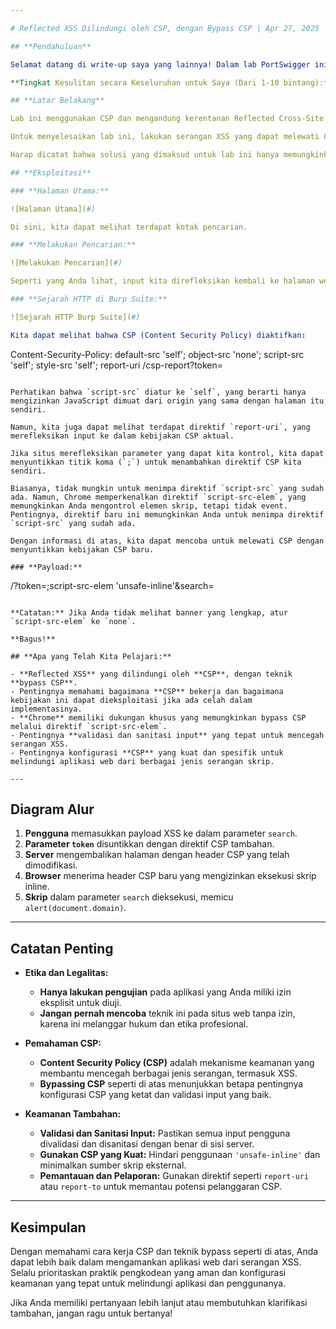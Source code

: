 ```yaml
---

# Reflected XSS Dilindungi oleh CSP, dengan Bypass CSP | Apr 27, 2025

## **Pendahuluan**

Selamat datang di write-up saya yang lainnya! Dalam lab PortSwigger ini, Anda akan mempelajari: **Reflected XSS yang dilindungi oleh Content Security Policy (CSP), dengan bypass CSP**. Tanpa berlama-lama lagi, mari kita mulai.

**Tingkat Kesulitan secara Keseluruhan untuk Saya (Dari 1-10 bintang):** ★★★☆☆☆☆☆☆☆

## **Latar Belakang**

Lab ini menggunakan CSP dan mengandung kerentanan Reflected Cross-Site Scripting (XSS).

Untuk menyelesaikan lab ini, lakukan serangan XSS yang dapat melewati CSP dan memanggil fungsi `alert`.

Harap dicatat bahwa solusi yang dimaksud untuk lab ini hanya memungkinkan di **Chrome**.

## **Eksploitasi**

### **Halaman Utama:**

![Halaman Utama](#)

Di sini, kita dapat melihat terdapat kotak pencarian.

### **Melakukan Pencarian:**

![Melakukan Pencarian](#)

Seperti yang Anda lihat, input kita direfleksikan kembali ke halaman web.

### **Sejarah HTTP di Burp Suite:**

![Sejarah HTTP Burp Suite](#)

Kita dapat melihat bahwa CSP (Content Security Policy) diaktifkan:

```
Content-Security-Policy: default-src 'self'; object-src 'none'; script-src 'self'; style-src 'self'; report-uri /csp-report?token=
```

Perhatikan bahwa `script-src` diatur ke `self`, yang berarti hanya mengizinkan JavaScript dimuat dari origin yang sama dengan halaman itu sendiri.

Namun, kita juga dapat melihat terdapat direktif `report-uri`, yang merefleksikan input ke dalam kebijakan CSP aktual.

Jika situs merefleksikan parameter yang dapat kita kontrol, kita dapat menyuntikkan titik koma (`;`) untuk menambahkan direktif CSP kita sendiri.

Biasanya, tidak mungkin untuk menimpa direktif `script-src` yang sudah ada. Namun, Chrome memperkenalkan direktif `script-src-elem`, yang memungkinkan Anda mengontrol elemen skrip, tetapi tidak event. Pentingnya, direktif baru ini memungkinkan Anda untuk menimpa direktif `script-src` yang sudah ada.

Dengan informasi di atas, kita dapat mencoba untuk melewati CSP dengan menyuntikkan kebijakan CSP baru.

### **Payload:**

```
/?token=;script-src-elem 'unsafe-inline'&search=<script>alert(document.domain)</script>
```

**Catatan:** Jika Anda tidak melihat banner yang lengkap, atur `script-src-elem` ke `none`.

**Bagus!**

## **Apa yang Telah Kita Pelajari:**

- **Reflected XSS** yang dilindungi oleh **CSP**, dengan teknik **bypass CSP**.
- Pentingnya memahami bagaimana **CSP** bekerja dan bagaimana kebijakan ini dapat dieksploitasi jika ada celah dalam implementasinya.
- **Chrome** memiliki dukungan khusus yang memungkinkan bypass CSP melalui direktif `script-src-elem`.
- Pentingnya **validasi dan sanitasi input** yang tepat untuk mencegah serangan XSS.
- Pentingnya konfigurasi **CSP** yang kuat dan spesifik untuk melindungi aplikasi web dari berbagai jenis serangan skrip.

---
```


## **Diagram Alur**

1. **Pengguna** memasukkan payload XSS ke dalam parameter `search`.
2. **Parameter `token`** disuntikkan dengan direktif CSP tambahan.
3. **Server** mengembalikan halaman dengan header CSP yang telah dimodifikasi.
4. **Browser** menerima header CSP baru yang mengizinkan eksekusi skrip inline.
5. **Skrip** dalam parameter `search` dieksekusi, memicu `alert(document.domain)`.

---

## **Catatan Penting**

- **Etika dan Legalitas:**
  - **Hanya lakukan pengujian** pada aplikasi yang Anda miliki izin eksplisit untuk diuji.
  - **Jangan pernah mencoba** teknik ini pada situs web tanpa izin, karena ini melanggar hukum dan etika profesional.

- **Pemahaman CSP:**
  - **Content Security Policy (CSP)** adalah mekanisme keamanan yang membantu mencegah berbagai jenis serangan, termasuk XSS.
  - **Bypassing CSP** seperti di atas menunjukkan betapa pentingnya konfigurasi CSP yang ketat dan validasi input yang baik.

- **Keamanan Tambahan:**
  - **Validasi dan Sanitasi Input:** Pastikan semua input pengguna divalidasi dan disanitasi dengan benar di sisi server.
  - **Gunakan CSP yang Kuat:** Hindari penggunaan `'unsafe-inline'` dan minimalkan sumber skrip eksternal.
  - **Pemantauan dan Pelaporan:** Gunakan direktif seperti `report-uri` atau `report-to` untuk memantau potensi pelanggaran CSP.

---

## **Kesimpulan**

Dengan memahami cara kerja CSP dan teknik bypass seperti di atas, Anda dapat lebih baik dalam mengamankan aplikasi web dari serangan XSS. Selalu prioritaskan praktik pengkodean yang aman dan konfigurasi keamanan yang tepat untuk melindungi aplikasi dan penggunanya.

Jika Anda memiliki pertanyaan lebih lanjut atau membutuhkan klarifikasi tambahan, jangan ragu untuk bertanya!

